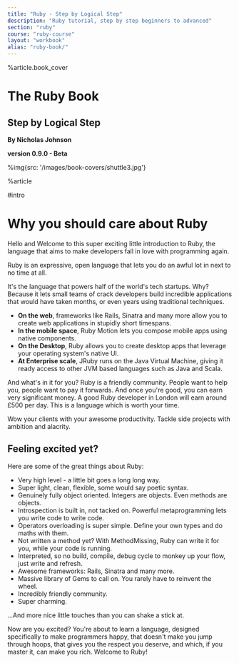 ```yaml
---
title: "Ruby - Step by Logical Step"
description: "Ruby tutorial, step by step beginners to advanced"
section: "ruby"
course: "ruby-course"
layout: "workbook"
alias: "ruby-book/"
---
```


%article.book_cover


# The Ruby Book

## Step by Logical Step

**By Nicholas Johnson**

**version 0.9.0 - Beta**

%img{src: '/images/book-covers/shuttle3.jpg'}

%article

#intro


# Why you should care about Ruby

Hello and Welcome to this super exciting little introduction to Ruby, the language that aims to make developers fall in love with programming again.

Ruby is an expressive, open language that lets you do an awful lot in next to no time at all.

It's the language that powers half of the world's tech startups. Why? Because it lets small teams of crack developers build incredible applications that would have taken months, or even years using traditional techniques.

* **On the web**, frameworks like Rails, Sinatra and many more allow you to create web applications in stupidly short timespans.
* **In the mobile space**, Ruby Motion lets you compose mobile apps using native components.
* **On the Desktop**, Ruby allows you to create desktop apps that leverage your operating system's native UI.
* **At Enterprise scale**, JRuby runs on the Java Virtual Machine, giving it ready access to other JVM based languages such as Java and Scala.

And what's in it for you? Ruby is a friendly community. People want to help you, people want to pay it forwards. And once you're good, you can earn very significant money. A good Ruby developer in London will earn around £500 per day. This is a language which is worth your time.

Wow your clients with your awesome productivity. Tackle side projects with ambition and alacrity.

## Feeling excited yet? ##

Here are some of the great things about Ruby:

* Very high level - a little bit goes a long long way.
* Super light, clean, flexible, some would say poetic syntax.
* Genuinely fully object oriented. Integers are objects. Even methods are objects.
* Introspection is built in, not tacked on. Powerful metaprogramming lets you write code to write code.
* Operators overloading is super simple. Define your own types and do maths with them.
* Not written a method yet? With MethodMissing, Ruby can write it for you, while your code is running.
* Interpreted, so no build, compile, debug cycle to monkey up your flow, just write and refresh.
* Awesome frameworks: Rails, Sinatra and many more.
* Massive library of Gems to call on. You rarely have to reinvent the wheel.
* Incredibly friendly community.
* Super charming.

...And more nice little touches than you can shake a stick at.

Now are you excited? You're about to learn a language, designed specifically to make programmers happy, that doesn't make you jump through hoops, that gives you the respect you deserve, and which, if you master it, can make you rich. Welcome to Ruby!









